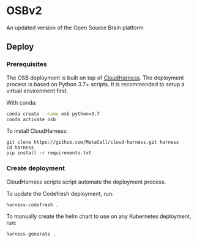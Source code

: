 # OSBv2
An updated version of the Open Source Brain platform


## Deploy

### Prerequisites

The OSB deployment is built on top of [CloudHarness](https://github.com/MetaCell/cloud-harness).
The deployment process is based on Python 3.7+ scripts. It is recommended to setup a virtual 
environment first.

With conda: 
```bash
conda create --name osb python=3.7
conda activate osb
```

To install CloudHarness:

```
git clone https://github.com/MetaCell/cloud-harness.git harness
cd harness
pip install -r requirements.txt
```

### Create deployment

CloudHarness scripts script automate the deployment process.

To update the Codefresh deployment, run:

```
harness-codefresh .
```

To manually create the helm chart to use on any Kubernetes deployment, run:

```
harness-generate .
```



